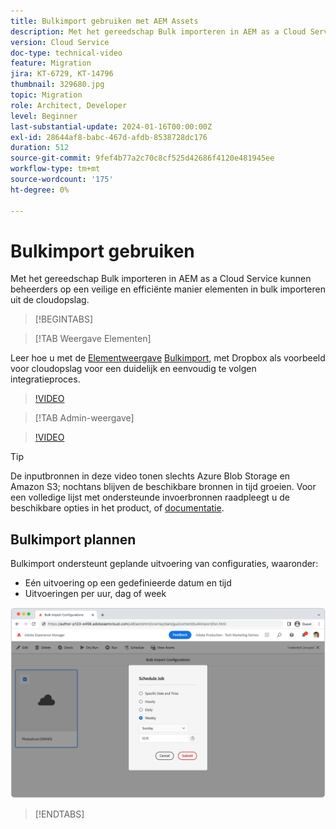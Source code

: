 ```yaml
---
title: Bulkimport gebruiken met AEM Assets
description: Met het gereedschap Bulk importeren in AEM as a Cloud Service kunnen beheerders op een veilige en efficiënte manier elementen in bulk importeren uit de cloudopslag (Azure Blob Storage of Amazon S3).
version: Cloud Service
doc-type: technical-video
feature: Migration
jira: KT-6729, KT-14796
thumbnail: 329680.jpg
topic: Migration
role: Architect, Developer
level: Beginner
last-substantial-update: 2024-01-16T00:00:00Z
exl-id: 28644af8-babc-467d-afdb-8538728dc176
duration: 512
source-git-commit: 9fef4b77a2c70c8cf525d42686f4120e481945ee
workflow-type: tm+mt
source-wordcount: '175'
ht-degree: 0%

---
```


# Bulkimport gebruiken

Met het gereedschap Bulk importeren in AEM as a Cloud Service kunnen beheerders op een veilige en efficiënte manier elementen in bulk importeren uit de cloudopslag.

>[!BEGINTABS]

>[!TAB Weergave Elementen]

Leer hoe u met de [Elementweergave](https://experienceleague.adobe.com/docs/experience-manager-cloud-service/content/assets/assets-view/assets-view-introduction.html) [Bulkimport](https://experienceleague.adobe.com/docs/experience-manager-cloud-service/content/assets/assets-view/bulk-import-assets-view.html), met Dropbox als voorbeeld voor cloudopslag voor een duidelijk en eenvoudig te volgen integratieproces.

>[!VIDEO](https://video.tv.adobe.com/v/3426857/?learn=on)

>[!TAB Admin-weergave]

>[!VIDEO](https://video.tv.adobe.com/v/329680?quality=12&learn=on)

>[!TIP]
>
> De inputbronnen in deze video tonen slechts Azure Blob Storage en Amazon S3; nochtans blijven de beschikbare bronnen in tijd groeien. Voor een volledige lijst met ondersteunde invoerbronnen raadpleegt u de beschikbare opties in het product, of [documentatie](https://experienceleague.adobe.com/docs/experience-manager-cloud-service/content/assets/manage/add-assets.html#bulk-upload).

## Bulkimport plannen

Bulkimport ondersteunt geplande uitvoering van configuraties, waaronder:

+ Eén uitvoering op een gedefinieerde datum en tijd
+ Uitvoeringen per uur, dag of week

![Bulkimportschema](./assets/bulk-import/schedule.png)

>[!ENDTABS]
